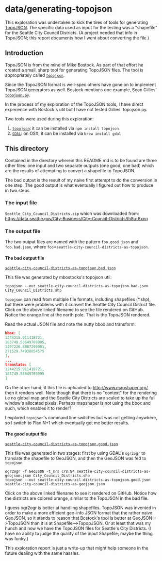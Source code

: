 # data/generating-topojson
This exploration was undertaken to kick the tires of tools for generating [TopoJSON](https://github.com/mbostock/topojson).
The specific data used as input for the testing was a "shapefile" for the Seattle City Council Districts.
(A project needed that info in TopoJSON; this report documents how I went about converting the file.)

## Introduction
TopoJSON is from the mind of Mike Bostock. As part of that effort he created a small, sharp tool for generating TopoJSON files.
The tool is appropriately called [`topojson`](https://github.com/mbostock/topojson/wiki/Command-Line-Reference).

Since the TopoJSON format is well-spec others have gone on to implement TopoJSON generators as well. Bostock mentions one
example, Sean Gillies' [`topojson.py`](http://sgillies.net/blog/1159/topojson-with-python).

In the process of my exploration of the TopoJSON tools, I have direct experience with Bostock's util
but I have not tested Gillies' topojson.py.

Two tools were used during this exploration:  
1. [`topojson`](https://github.com/mbostock/topojson): it can be installed via `npm install topojson`  
2. [`GDAL`](http://www.gdal.org/): on OSX, it can be installed via `brew install gdal`  

## This directory
Contained in the directory wherein this README.md is to be found are three other files:
one input and two separate outputs (one good, one bad) which are the results of attempting to convert a shapefile to TopoJSON.

The bad output is the result of my naive first attempt to do the conversion in one step.
The good output is what eventually I figured out how to produce in two steps.

### The input file
`Seattle_City_Council_Districts.zip` which was downloaded from:
https://data.seattle.gov/City-Business/City-Council-Districts/th8u-8xnq

### The output file
The two output files are named with the pattern `foo.good.json` and `foo.bad.json`, where `foo`=`seattle-city-council-districts-as-topojson`.

#### The bad output file
[`seattle-city-council-districts-as-topojson.bad.json`](https://github.com/JohnTigue/nodeio/blob/master/data/generating-topojson/seattle-city-council-districts-as-topojson.bad.json)  

This file was generated by mbostocks's topojson util:
```
topojson --out seattle-city-council-districts-as-topojson.bad.json City_Council_Districts.shp
```

`topojson` can read from multiple file formats, including shapefiles (*.shp), but there were problems with it convert the Seattle City Council District file.
Click on the above linked filename to see the file rendered on GitHub. Notice the orange line at the north pole. 
That is the TopoJSON rendered.

Read the actual JSON file and note the nutty bbox and transform:

```JSON 
bbox: [
1244215.911418721,
183749.53649789095,
1297226.8887299001,
271529.74938854575
],
...
translate: [
1244215.911418721,
183749.53649789095
]
```
On the other hand, if this file is uploaded to http://www.mapshaper.org/ then it renders well. Note though that there is no "context" for the rendering i.e no global map and the Seattle City Districts are scaled to take up the full window's allocated pixels. Perhaps mapshaper is not using the bbox and such, which enables it to render?

I explored `topojson`'s command line switches but was not getting anywhere, so I switch to Plan N+1 which eventually got me better results.

#### The good output file
[`seattle-city-council-districts-as-topojson.good.json`](https://github.com/JohnTigue/nodeio/blob/master/data/generating-topojson/seattle-city-council-districts-as-topojson.good.json)  

This file was generated in two stages: first by using GDAL's `ogr2ogr` to translate the shapefile to GeoJSON, and then the GeoJSON was fed to `topojson`
```
ogr2ogr -f GeoJSON -t_srs crs:84 seattle-city-council-districts-as-geojson.json City_Council_Districts.shp
topojson --out seattle-city-council-districts-as-topojson.good.json seattle-city-council-districts-as-geojson.json
```
Click on the above linked filename to see it rendered on GitHub. Notice how the districts are colored orange, similar to the TopoJSON in the bad file.

I guess ogr2ogr is better at handling shapefiles. TopoJSON was invented in order to make a more efficient geo-info JSON format that the rather naive GeoJSON, so it stands to reason that Bostock's tool is better at GeoJSON-->TopoJSON than it is at Shapefile-->TopopJSON. Or at least that was my hunch and now we have the TopoJSON files for Seattle's City Districts. (I have no ability to judge the quality of the input Shapefile; maybe the thing was funky.)

This exploration report is just a write-up that might help someone in the future dealing with the same hassles.